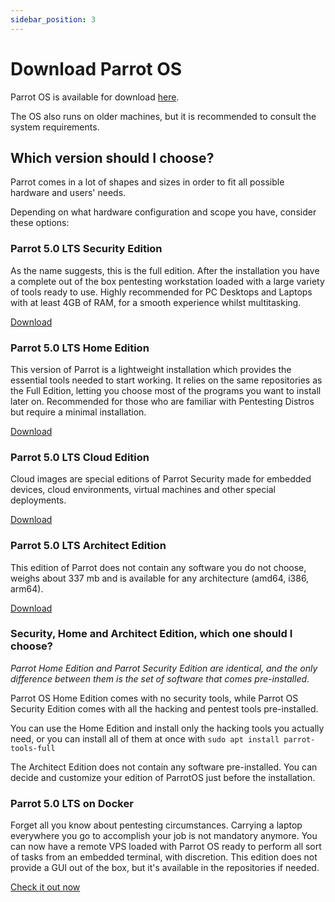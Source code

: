 ```yaml
---
sidebar_position: 3
---
```


# Download Parrot OS

Parrot OS is available for download [here](https://parrotsec.org/download/).

The OS also runs on older machines, but it is recommended to consult the system requirements.

## Which version should I choose?

Parrot comes in a lot of shapes and sizes in order to fit all possible hardware and users' needs.

Depending on what hardware configuration and scope you have, consider these options:

### Parrot 5.0 LTS Security Edition

As the name suggests, this is the full edition.
After the installation you have a complete out of the box pentesting workstation loaded with a large variety of tools ready to use.
Highly recommended for PC Desktops and Laptops with at least 4GB of RAM, for a smooth experience whilst multitasking.

[Download](https://parrotsec.org/download/?version=security)

### Parrot 5.0 LTS Home Edition

This version of Parrot is a lightweight installation which provides the essential tools needed to start working.
It relies on the same repositories as the Full Edition, letting you choose most of the programs you want to install later on.
Recommended for those who are familiar with Pentesting Distros but require a minimal installation.

[Download](https://parrotsec.org/download/?version=home)

### Parrot 5.0 LTS Cloud Edition

Cloud images are special editions of Parrot Security made for embedded devices, cloud environments, virtual machines and other special deployments.

[Download](https://parrotsec.org/download/?version=security)

### Parrot 5.0 LTS Architect Edition

This edition of Parrot does not contain any software you do not choose, weighs about 337 mb and is available for any architecture (amd64, i386, arm64). 

[Download](https://parrotsec.org/download/?version=architect)

### Security, Home and Architect Edition, which one should I choose?

*Parrot Home Edition and Parrot Security Edition are identical, and the only difference between them is the set of software that comes pre-installed*.

Parrot OS Home Edition comes with no security tools, while Parrot OS Security Edition comes with all the hacking and pentest tools pre-installed.

You can use the Home Edition and install only the hacking tools you actually need, or you can install all of them at once with `sudo apt install parrot-tools-full`

The Architect Edition does not contain any software pre-installed. You can decide and customize your edition of ParrotOS just before the installation.

### Parrot 5.0 LTS on Docker

Forget all you know about pentesting circumstances. Carrying a laptop everywhere you go to accomplish your job is not mandatory anymore.
You can now have a remote VPS loaded with Parrot OS ready to perform all sort of tasks from an embedded terminal, with discretion. 
This edition does not provide a GUI out of the box, but it's available in the repositories if needed.

[Check it out now](<../cloud/parrot-on-docker>)
